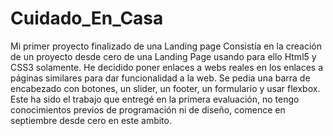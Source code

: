 # Cuidado_En_Casa
Mi primer proyecto finalizado de una Landing page
Consistía en la creación de un proyecto desde cero de una Landing Page usando para ello Html5 y CSS3 solamente. He decidido poner enlaces a webs reales en los enlaces
a páginas similares para dar funcionalidad a la web.
Se pedia una barra de encabezado con botones, un slider, un footer, un formulario y usar flexbox.
Este ha sido el trabajo que entregé en la primera evaluación, no tengo conocimientos previos de programación ni de diseño, comence en septiembre desde cero en este ambito.
